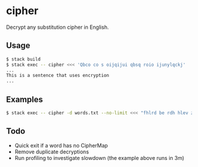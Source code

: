 # cipher

Decrypt any substitution cipher in English.

## Usage

```bash
$ stack build
$ stack exec -- cipher <<< 'Qbco co s oijqijui qbsq roio ijunylqckj'
...
This is a sentence that uses encryption
...
```

## Examples

```bash
$ stack exec -- cipher -d words.txt --no-limit <<< "fhlrd be rdh hlev zlur, rdh dluf zlur be xbmbgo lgf wgcybgo vcj acjxf sh ec kjad kcuh rdhg vcj'uh ybxxbgo rc sh."
```

## Todo

* Quick exit if a word has no CipherMap
* Remove duplicate decryptions
* Run profiling to investigate slowdown (the example above runs in 3m)

